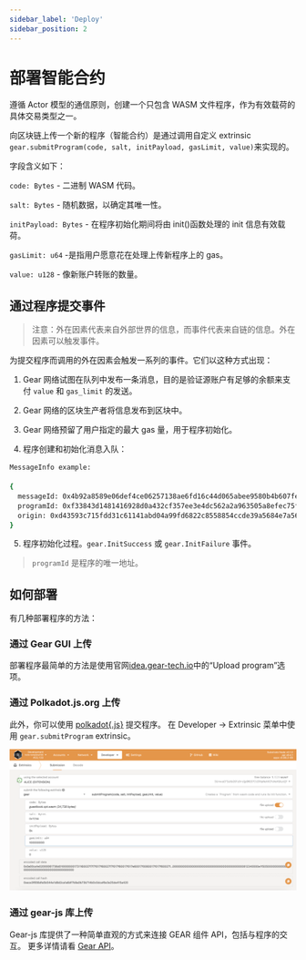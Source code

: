 ```yaml
---
sidebar_label: 'Deploy'
sidebar_position: 2
---
```


# 部署智能合约

遵循 Actor 模型的通信原则，创建一个只包含 WASM 文件程序，作为有效载荷的具体交易类型之一。

向区块链上传一个新的程序（智能合约）是通过调用自定义 extrinsic `gear.submitProgram(code, salt, initPayload, gasLimit, value)`来实现的。

字段含义如下：

`code: Bytes` - 二进制 WASM 代码。

`salt: Bytes` - 随机数据，以确定其唯一性。

`initPayload: Bytes` - 在程序初始化期间将由 init()函数处理的 init 信息有效载荷。

`gasLimit: u64` -是指用户愿意花在处理上传新程序上的 gas。

`value: u128` - 像新账户转账的数量。

## 通过程序提交事件

> 注意：外在因素代表来自外部世界的信息，而事件代表来自链的信息。外在因素可以触发事件。

为提交程序而调用的外在因素会触发一系列的事件。它们以这种方式出现：

1. Gear 网络试图在队列中发布一条消息，目的是验证源账户有足够的余额来支付 `value` 和 `gas_limit` 的发送。

2. Gear 网络的区块生产者将信息发布到区块中。

3. Gear 网络预留了用户指定的最大 gas 量，用于程序初始化。

4. 程序创建和初始化消息入队：

```sh
MessageInfo example:

{
  messageId: 0x4b92a8589e06def4ce06257138ae6fd16c44d065abee9580b4b607fe3c85baa2
  programId: 0xf33843d1481416928d0a432cf357ee3e4dc562a2a963505a8efec75febb4f9de
  origin: 0xd43593c715fdd31c61141abd04a99fd6822c8558854ccde39a5684e7a56da27d
}
```

5. 程序初始化过程。`gear.InitSuccess` 或 `gear.InitFailure` 事件。

> `programId` 是程序的唯一地址。

## 如何部署

有几种部署程序的方法：

### 通过 Gear GUI 上传

部署程序最简单的方法是使用官网[idea.gear-tech.io](https://idea.gear-tech.io)中的“Upload program”选项。

### 通过 Polkadot.js.org 上传

此外，你可以使用 [polkadot{.js}](https://polkadot.js.org) 提交程序。 在 Developer -> Extrinsic 菜单中使用 `gear.submitProgram` extrinsic。

![img alt](./img/polkadot-gui.png)

### 通过 gear-js 库上传

Gear-js 库提供了一种简单直观的方式来连接 GEAR 组件 API，包括与程序的交互。 更多详情请看 [Gear API](https://wiki.gear-tech.io/api/connect)。
